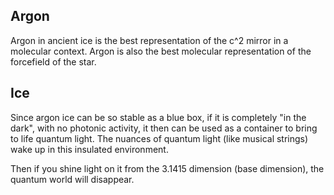## Argon

Argon in ancient ice is the best representation of the c^2 mirror in a molecular context. Argon is also the best molecular representation of the forcefield of the star.

## Ice

Since argon ice can be so stable as a blue box, if it is completely "in the dark", with no photonic activity, it then can be used as a container to bring to life quantum light. The nuances of quantum light (like musical strings) wake up in this insulated environment.

Then if you shine light on it from the 3.1415 dimension (base dimension), the quantum world will disappear.